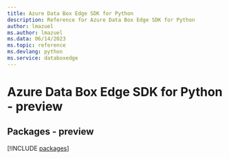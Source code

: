 ```yaml
---
title: Azure Data Box Edge SDK for Python
description: Reference for Azure Data Box Edge SDK for Python
author: lmazuel
ms.author: lmazuel
ms.data: 06/14/2023
ms.topic: reference
ms.devlang: python
ms.service: databoxedge
---
```

# Azure Data Box Edge SDK for Python - preview
## Packages - preview
[!INCLUDE [packages](data-box-edge-index.md)]
